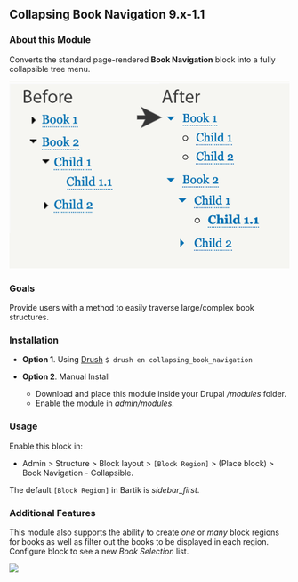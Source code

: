 Collapsing Book Navigation 9.x-1.1
---------------

### About this Module
Converts the standard page-rendered **Book Navigation** block into a fully collapsible tree menu.

<img src="https://raw.githubusercontent.com/rpc5102/drupal-collapsing_book_navigation/master/docs/comparison.png" width="600">

### Goals
Provide users with a method to easily traverse large/complex book structures.

### Installation
- **Option 1**. Using [Drush](https://github.com/drush-ops/drush#readme)
  ```$ drush en collapsing_book_navigation```

- **Option 2**. Manual Install
  - Download and place this module inside your Drupal */modules* folder.
  - Enable the module in *admin/modules*.

### Usage
Enable this block in:
- Admin > Structure > Block layout > `[Block Region]` > (Place block) > Book Navigation - Collapsible.

The default `[Block Region]` in Bartik is *sidebar_first*.

### Additional Features
This module also supports the ability to create *one* or *many* block regions for books as well as filter out the books to be displayed in each region. Configure block to see a new *Book Selection* list.

<img src="https://raw.githubusercontent.com/rpc5102/drupal-collapsing_book_navigation/master/docs/book-selection.png" width="350">